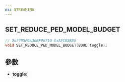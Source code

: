 ```yaml
---
ns: STREAMING
---
```

## SET_REDUCE_PED_MODEL_BUDGET

```c
// 0x77B5F9A36BF96710 0xAFCB2B86
void SET_REDUCE_PED_MODEL_BUDGET(BOOL toggle);
```


## 參數
* **toggle**: 

